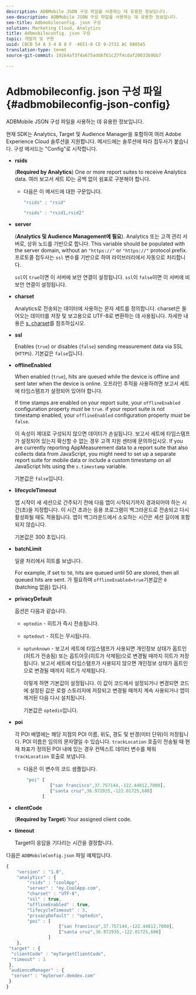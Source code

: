 ```yaml
---
description: ADBMobile JSON 구성 파일을 사용하는 데 유용한 정보입니다.
seo-description: ADBMobile JSON 구성 파일을 사용하는 데 유용한 정보입니다.
seo-title: Adbmobileconfig. json 구성
solution: Marketing Cloud, Analytics
title: Adbmobileconfig. json 구성
topic: 개발자 및 구현
uuid: CBCB 54 A 3-4 B 8 F -4651-8 CE 9-2731 AC 988545
translation-type: tm+mt
source-git-commit: 19264af3f4a675add6f61c27f4cdaf20033b9bb7

---
```



# Adbmobileconfig. json 구성 파일 {#adbmobileconfig-json-config}

ADBMobile JSON 구성 파일을 사용하는 데 유용한 정보입니다.

현재 SDK는 Analytics, Target 및 Audience Manager을 포함하여 여러 Adobe Experience Cloud 솔루션을 지원합니다. 메서드에는 솔루션에 따라 접두사가 붙습니다. 구성 메서드는 "Config"로 시작합니다.

* **rsids**

   (**Required by Analytics**) One or more report suites to receive Analytics data. 여러 보고서 세트 ID는 공백 없이 쉼표로 구분해야 합니다.

   * 다음은 이 메서드에 대한 구문입니다.

      ```js
      "rsids" : "rsid"
      ```

      ```js
      "rsids" : "rsid1,rsid2"
      ```

* **server**

   (**Analytics 및 Audience Management에 필요**). Analytics 또는 고객 관리 서버로, 상위 노드를 기반으로 합니다. This variable should be populated with the server domain, without an `"https://"` or `"https://"` protocol prefix. 프로토콜 접두사는 `ssl` 변수를 기반으로 하여 라이브러리에서 자동으로 처리합니다.

   `ssl`이 `true`이면 이 서버에 보안 연결이 설정됩니다. `ssl`이 `false`이면 이 서버에 비보안 연결이 설정됩니다.

* **charset**

   Analytics로 전송되는 데이터에 사용하는 문자 세트를 정의합니다. charset은 들어오는 데이터를 저장 및 보고용으로 UTF-8로 변환하는 데 사용됩니다. 자세한 내용은 [s. charset](https://marketing.adobe.com/resources/help/en_US/sc/implement/charset.html)를 참조하십시오.

* **ssl**

   Enables (`true`) or disables (`false`) sending measurement data via SSL (`HTTPS`). 기본값은 `false`입니다.

* **offlineEnabled**

   When enabled (`true`), hits are queued while the device is offline and sent later when the device is online. 오프라인 추적을 사용하려면 보고서 세트에 타임스탬프가 설정되어 있어야 합니다.

   If time stamps are enabled on your report suite, your `offlineEnabled` configuration property *must* be `true`. if your report suite is not timestamp enabled, your `offlineEnabled` configuration property *must* be `false`.

   이 속성이 제대로 구성되지 않으면 데이터가 손실됩니다. 보고서 세트에 타임스탬프가 설정되어 있는지 확신할 수 없는 경우 고객 지원 센터에 문의하십시오. If you are currently reporting AppMeasurement data to a report suite that also collects data from JavaScript, you might need to set up a separate report suite for mobile data or include a custom timestamp on all JavaScript hits using the `s.timestamp` variable.

   기본값은 `false`입니다.

* **lifecycleTimeout**

   앱 시작이 새 세션으로 간주되기 전에 다음 앱이 시작되기까지 경과되어야 하는 시간(초)을 지정합니다. 이 시간 초과는 응용 프로그램이 백그라운드로 전송되고 다시 활성화될 때도 적용됩니다. 앱이 백그라운드에서 소요하는 시간은 세션 길이에 포함되지 않습니다.

   기본값은 300 초입니다.

* **batchLimit**

   일괄 처리에서 히트를 보냅니다.

   For example, if set to `50`, hits are queued until 50 are stored, then all queued hits are sent. 가 필요하며 `offlineEnabled=true`기본값은 `0` (batching 없음) 입니다.

* **privacyDefault**

   옵션은 다음과 같습니다.

   * `optedin` - 히트가 즉시 전송됩니다.
   * `optedout` - 히트는 무시됩니다.
   * `optunknown` - 보고서 세트에 타임스탬프가 사용되면 개인정보 상태가 옵트인(히트가 전송됨) 또는 옵트아웃(히트가 삭제됨)으로 변경될 때까지 히트가 저장됩니다. 보고서 세트에 타임스탬프가 사용되지 않으면 개인정보 상태가 옵트인으로 변경될 때까지 히트가 삭제됩니다.

      이렇게 하면 기본값이 설정됩니다. 이 값이 코드에서 설정되거나 변경되면 코드에 설정된 값은 로컬 스토리지에 저장되고 변경될 때까지 계속 사용되거나 앱이 제거된 다음 다시 설치됩니다.

      기본값은 `optedin`입니다.

* **poi**

   각 POI 배열에는 해당 지점의 POI 이름, 위도, 경도 및 반경(미터 단위)이 저장됩니다. POI 이름은 임의의 문자열일 수 있습니다. `trackLocation` 호출이 전송될 때 현재 좌표가 정의된 POI 내에 있는 경우 컨텍스트 데이터 변수를 채워 `trackLocation` 호출로 보냅니다.

   * 다음은 이 변수의 코드 샘플입니다.

      ```js
       "poi" [ 
                ["san francisco",37.757144,-122.44812,7000], 
                ["santa cruz",36.972935,-122.01725,600] 
             ]
      ```

* **clientCode**

   (**Required by Target**) Your assigned client code.

* **timeout**

   Target이 응답을 기다리는 시간을 결정합니다.

다음은 `ADBMobileConfig.json` 파일 예제입니다.

```js
{ 
    "version" : "1.0",
    "analytics" : {
        "rsids" : "coolApp",
        "server" : "my.CoolApp.com",
        "charset" : "UTF-8",
        "ssl" : true,
        "offlineEnabled" : true,
        "lifecycleTimeout" : 5,
        "privacyDefault" : "optedin",
        "poi" : [ 
                    ["san francisco",37.757144,-122.44812,7000],
                    ["santa cruz",36.972935,-122.01725,600]
                ]
    },
 "target" : {
  "clientCode" : "myTargetClientCode",
  "timeout" : 1
 },
 "audienceManager" : {
  "server" : "myServer.demdex.com"
 }
}
```
